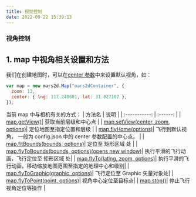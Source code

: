 ```yaml
---
title: 视觉控制
date: 2022-09-22 15:39:13
---
```


<h3> 视角控制</h3>

## 1. map 中视角相关设置和方法

我们在创建地图时，可以在[center 参数](http://mars2d.cn/api/Map.html#.Options)中来设置默认视角，如：

```js
var map = new mars2d.Map("mars2dContainer", {
  zoom: 13,
  center: { lng: 117.240601, lat: 31.827107 },
});
```

当前 map 中与相机有关的方式：
| 方法名 | 说明 |
| :-----------: | :------: |
| [map.getView()](http://mars2d.cn/api/Map.html#getView)| 获取当前层级和中心点 |
| [map.setView(center, zoom, options)](http://mars2d.cn/api/Map.html#setView)| 定位地图至指定位置和层级 |
| [map.flyHome(options)](http://mars2d.cn/api/Map.html#flyHome)| 飞行到默认视角， 一般为 config.json 中的 center 参数配置的中心点。 |
| [map.fitBounds(bounds, options)](http://mars2d.cn/api/Map.html#fitBounds)| 定位至 矩形区域 处 |
| [map.flyToBounds(bounds, options)(opens new window)](http://mars2d.cn/api/Map.html#fitBounds)| 执行平滑的飞行动画，飞行定位至 矩形区域 处|
| [map.flyTo(latlng, zoom, options)](http://mars2d.cn/api/Map.html#flyTo)| 执行平滑的飞行动画，移动缩放地图范围至指定的地理中心和级别|
| [map.flyToGraphic(graphic, options)](http://mars2d.cn/api/Map.html#flyToGraphic)| 飞行定位至 Graphic 矢量对象处|
| [map.flyToPoint(point, options)](http://mars2d.cn/api/Map.html#flyToPoint)| 视角中心定位至目标点|
| [map.stop()](http://mars2d.cn/api/Map.html#cancelFlight)| 停止飞行视角定位等操作 |
